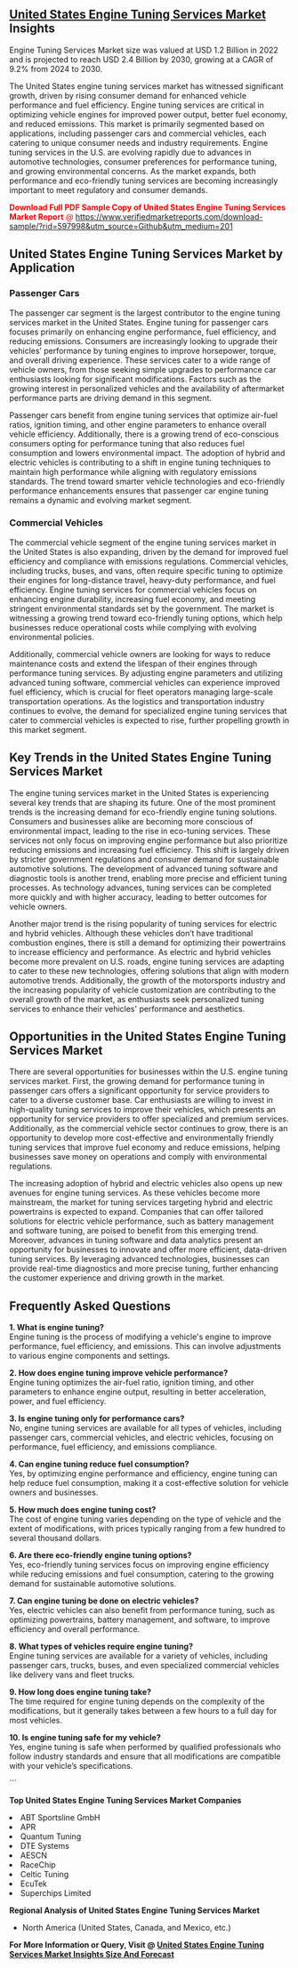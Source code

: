 <h2><a href="https://www.verifiedmarketreports.com/download-sample/?rid=597998&amp;utm_source=Github&amp;utm_medium=201" target="_blank">United States Engine Tuning Services Market</a> Insights</h2><p>Engine Tuning Services Market size was valued at USD 1.2 Billion in 2022 and is projected to reach USD 2.4 Billion by 2030, growing at a CAGR of 9.2% from 2024 to 2030.</p><p><p>The United States engine tuning services market has witnessed significant growth, driven by rising consumer demand for enhanced vehicle performance and fuel efficiency. Engine tuning services are critical in optimizing vehicle engines for improved power output, better fuel economy, and reduced emissions. This market is primarily segmented based on applications, including passenger cars and commercial vehicles, each catering to unique consumer needs and industry requirements. Engine tuning services in the U.S. are evolving rapidly due to advances in automotive technologies, consumer preferences for performance tuning, and growing environmental concerns. As the market expands, both performance and eco-friendly tuning services are becoming increasingly important to meet regulatory and consumer demands.</p><p><p><span class=""><span style="color: #ff0000;"><strong>Download Full PDF Sample Copy of United States Engine Tuning Services Market Report</strong> @ </span><a href="https://www.verifiedmarketreports.com/download-sample/?rid=597998&amp;utm_source=Github&amp;utm_medium=201" target="_blank">https://www.verifiedmarketreports.com/download-sample/?rid=597998&amp;utm_source=Github&amp;utm_medium=201</a></span></p></p><h2>United States Engine Tuning Services Market by Application</h2><h3>Passenger Cars</h3><p>The passenger car segment is the largest contributor to the engine tuning services market in the United States. Engine tuning for passenger cars focuses primarily on enhancing engine performance, fuel efficiency, and reducing emissions. Consumers are increasingly looking to upgrade their vehicles’ performance by tuning engines to improve horsepower, torque, and overall driving experience. These services cater to a wide range of vehicle owners, from those seeking simple upgrades to performance car enthusiasts looking for significant modifications. Factors such as the growing interest in personalized vehicles and the availability of aftermarket performance parts are driving demand in this segment.</p><p>Passenger cars benefit from engine tuning services that optimize air-fuel ratios, ignition timing, and other engine parameters to enhance overall vehicle efficiency. Additionally, there is a growing trend of eco-conscious consumers opting for performance tuning that also reduces fuel consumption and lowers environmental impact. The adoption of hybrid and electric vehicles is contributing to a shift in engine tuning techniques to maintain high performance while aligning with regulatory emissions standards. The trend toward smarter vehicle technologies and eco-friendly performance enhancements ensures that passenger car engine tuning remains a dynamic and evolving market segment.</p><h3>Commercial Vehicles</h3><p>The commercial vehicle segment of the engine tuning services market in the United States is also expanding, driven by the demand for improved fuel efficiency and compliance with emissions regulations. Commercial vehicles, including trucks, buses, and vans, often require specific tuning to optimize their engines for long-distance travel, heavy-duty performance, and fuel efficiency. Engine tuning services for commercial vehicles focus on enhancing engine durability, increasing fuel economy, and meeting stringent environmental standards set by the government. The market is witnessing a growing trend toward eco-friendly tuning options, which help businesses reduce operational costs while complying with evolving environmental policies.</p><p>Additionally, commercial vehicle owners are looking for ways to reduce maintenance costs and extend the lifespan of their engines through performance tuning services. By adjusting engine parameters and utilizing advanced tuning software, commercial vehicles can experience improved fuel efficiency, which is crucial for fleet operators managing large-scale transportation operations. As the logistics and transportation industry continues to evolve, the demand for specialized engine tuning services that cater to commercial vehicles is expected to rise, further propelling growth in this market segment.</p><h2>Key Trends in the United States Engine Tuning Services Market</h2><p>The engine tuning services market in the United States is experiencing several key trends that are shaping its future. One of the most prominent trends is the increasing demand for eco-friendly engine tuning solutions. Consumers and businesses alike are becoming more conscious of environmental impact, leading to the rise in eco-tuning services. These services not only focus on improving engine performance but also prioritize reducing emissions and increasing fuel efficiency. This shift is largely driven by stricter government regulations and consumer demand for sustainable automotive solutions. The development of advanced tuning software and diagnostic tools is another trend, enabling more precise and efficient tuning processes. As technology advances, tuning services can be completed more quickly and with higher accuracy, leading to better outcomes for vehicle owners.</p><p>Another major trend is the rising popularity of tuning services for electric and hybrid vehicles. Although these vehicles don’t have traditional combustion engines, there is still a demand for optimizing their powertrains to increase efficiency and performance. As electric and hybrid vehicles become more prevalent on U.S. roads, engine tuning services are adapting to cater to these new technologies, offering solutions that align with modern automotive trends. Additionally, the growth of the motorsports industry and the increasing popularity of vehicle customization are contributing to the overall growth of the market, as enthusiasts seek personalized tuning services to enhance their vehicles' performance and aesthetics.</p><h2>Opportunities in the United States Engine Tuning Services Market</h2><p>There are several opportunities for businesses within the U.S. engine tuning services market. First, the growing demand for performance tuning in passenger cars offers a significant opportunity for service providers to cater to a diverse customer base. Car enthusiasts are willing to invest in high-quality tuning services to improve their vehicles, which presents an opportunity for service providers to offer specialized and premium services. Additionally, as the commercial vehicle sector continues to grow, there is an opportunity to develop more cost-effective and environmentally friendly tuning services that improve fuel economy and reduce emissions, helping businesses save money on operations and comply with environmental regulations.</p><p>The increasing adoption of hybrid and electric vehicles also opens up new avenues for engine tuning services. As these vehicles become more mainstream, the market for tuning services targeting hybrid and electric powertrains is expected to expand. Companies that can offer tailored solutions for electric vehicle performance, such as battery management and software tuning, are poised to benefit from this emerging trend. Moreover, advances in tuning software and data analytics present an opportunity for businesses to innovate and offer more efficient, data-driven tuning services. By leveraging advanced technologies, businesses can provide real-time diagnostics and more precise tuning, further enhancing the customer experience and driving growth in the market.</p><h2>Frequently Asked Questions</h2><p><b>1. What is engine tuning?</b> <br> Engine tuning is the process of modifying a vehicle's engine to improve performance, fuel efficiency, and emissions. This can involve adjustments to various engine components and settings.</p><p><b>2. How does engine tuning improve vehicle performance?</b> <br> Engine tuning optimizes the air-fuel ratio, ignition timing, and other parameters to enhance engine output, resulting in better acceleration, power, and fuel efficiency.</p><p><b>3. Is engine tuning only for performance cars?</b> <br> No, engine tuning services are available for all types of vehicles, including passenger cars, commercial vehicles, and electric vehicles, focusing on performance, fuel efficiency, and emissions compliance.</p><p><b>4. Can engine tuning reduce fuel consumption?</b> <br> Yes, by optimizing engine performance and efficiency, engine tuning can help reduce fuel consumption, making it a cost-effective solution for vehicle owners and businesses.</p><p><b>5. How much does engine tuning cost?</b> <br> The cost of engine tuning varies depending on the type of vehicle and the extent of modifications, with prices typically ranging from a few hundred to several thousand dollars.</p><p><b>6. Are there eco-friendly engine tuning options?</b> <br> Yes, eco-friendly tuning services focus on improving engine efficiency while reducing emissions and fuel consumption, catering to the growing demand for sustainable automotive solutions.</p><p><b>7. Can engine tuning be done on electric vehicles?</b> <br> Yes, electric vehicles can also benefit from performance tuning, such as optimizing powertrains, battery management, and software, to improve efficiency and overall performance.</p><p><b>8. What types of vehicles require engine tuning?</b> <br> Engine tuning services are available for a variety of vehicles, including passenger cars, trucks, buses, and even specialized commercial vehicles like delivery vans and fleet trucks.</p><p><b>9. How long does engine tuning take?</b> <br> The time required for engine tuning depends on the complexity of the modifications, but it generally takes between a few hours to a full day for most vehicles.</p><p><b>10. Is engine tuning safe for my vehicle?</b> <br> Yes, engine tuning is safe when performed by qualified professionals who follow industry standards and ensure that all modifications are compatible with your vehicle’s specifications.</p>```</p><p><strong>Top United States Engine Tuning Services Market Companies</strong></p><div data-test-id=""><p><li>ABT Sportsline GmbH</li><li> APR</li><li> Quantum Tuning</li><li> DTE Systems</li><li> AESCN</li><li> RaceChip</li><li> Celtic Tuning</li><li> EcuTek</li><li> Superchips Limited</li></p><div><strong>Regional Analysis of&nbsp;United States Engine Tuning Services Market</strong></div><ul><li dir="ltr"><p dir="ltr">North America&nbsp;(United States, Canada, and Mexico, etc.)</p></li></ul><p><strong>For More Information or Query, Visit @&nbsp;</strong><strong><a href="https://www.verifiedmarketreports.com/product/engine-tuning-services-market/?utm_source=Github&amp;utm_medium=201" target="_blank">United States Engine Tuning Services Market Insights Size And Forecast</a></strong></p></div>
